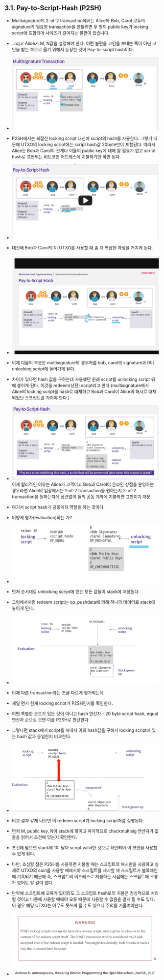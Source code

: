 ## 3.1. Pay-to-Script-Hash (P2SH)

- Multisignature의 2-of-2 transaction에서는 Alice와 Bob, Carol 모두의 signature가 필요한 transaction을 만들려면 두 명의 public key가 locking script에 포함되어 사이즈가 길어지는 불편이 있습니다.
- 그리고 Alice가 M, N값을 설정해야 한다. 이런 불편을 코인을 보내는 쪽이 아닌 코인을 받는 쪽으로 옮기 위해서 등장한 것이 Pay-to-script hash이다.
- ![1](./1.png)
- P2SH에서는 복잡한 locking script 대신에 script의 hash를 사용한다. 그렇기 때문에 UTXO의 locking script에는 script hash값 20byte만이 포함된다. 따라서 Alice는 Bob과 Carol의 관계나 이들의 public key에 대해 알 필요가 없고 script hash로 표현되는 비트코인 어드레스에 지불하기만 하면 된다.
- ![1](./2.png)
- 대신에 Bob과 Carol의 이 UTXO를 사용할 때 좀 더 복잡한 과정을 거치게 된다.
- ![1](./3.png)
- 이제 다음의 부분은 multisignature의 경우처럼 bob, carol의 signature과 0이 unlocking script에 들어가게 된다.
- 차이가 있다면 hash 값을 구하는데 사용했던 원래 script를 unlocking script 뒤에 붙이게 된다. 이것을 redeem(상환) script라고 한다.(multisignature에서 Alice의 locking script을 hash로 대채하고 Bob과 Carol이 Alice의 해시로 대채되었던 스크립트를 가져야 한다.)
- ![1](./4.png)
  이게 합리적인 이유는 Alice가 고객이고 Bob과 Carol이 온라인 상점을 운영하는 경우라면 Alice의 입장에서는 1-of-2 transaction을 원하는지 2-of-2 transaction을 원하는지에 상관없이 둘의 공동 계좌에 지불하면 그만이기 때문.

- 여기서 script hash가 공동계좌 역할을 하는 것이다.
- 어떻게 평가(evaluation)하는 가?
- ![1](./5.png)
- 먼저 순서대로 unlocking script에 있는 모든 값들이 stack에 저장된다.
- 그림에서처럼 redeem script는 op_pushdata에 의해 하나의 데이터로 stack에 놓이게 된다.
- ![1](./6.png)
- 이제 다른 transaction과는 조금 다르게 평가되는데
- 제일 먼저 현재 locking script가 P2SH인지를 확인한다.
- 어떤 특별한 코드가 있는 것이 아니고 hash 연산자 - 20 byte script hash, equal 연산자 순으로 오면 이를 P2SH로 판단한다.
- 그렇다면 stack에서 script를 꺼내서 이의 hash값을 구해서 locking script에 있는 hash 값과 동일한지 비교한다.
- ![1](./7.png)
- 비교 결과 같게 나오면 이 redeem script가 locking script처럼 실행된다.
- 먼저 M, public key, N이 stack에 쌓이고 마지막으로 checkmultisig 연산자가 값들을 읽어서 조건에 맞는지 확인한다.
- 조건에 맞으면 stack에 1이 남아 script valid한 것으로 확인되어 이 코인을 사용할 수 있게 된다.
- 다만, 조심할 점은 P2SH를 사용하면 지불할 때는 스크립트의 해시만을 사용하고 실제로 UTXO의 coin을 사용할 때에서야 스크립트를 제시할 때 스크립트가 블록체인에 기록되기 때문에 즉, 스크립트의 어드레스로 지불하는 시점에는 스크립트에 오류가 있어도 알 길이 없다.
- 만약에 스크립트에 오류가 있더라도 그 스크립트 hash로의 지불은 정상적으로 처리될 것이고 나중에 사용할 때에야 오류 때문에 사용할 수 없음을 알게 될 수도 있다. 이 경우 해당 UTXO는 아무도 못쓰게 될 수도 있으니 주의를 기울여야한다.
- ![1](./8.png)
